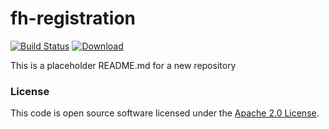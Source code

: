 
# fh-registration

[![Build Status](https://travis-ci.org/hmrc/fh-registration.svg?branch=master)](https://travis-ci.org/hmrc/fh-registration) [ ![Download](https://api.bintray.com/packages/hmrc/releases/fh-registration/images/download.svg) ](https://bintray.com/hmrc/releases/fh-registration/_latestVersion)

This is a placeholder README.md for a new repository

### License

This code is open source software licensed under the [Apache 2.0 License]("http://www.apache.org/licenses/LICENSE-2.0.html").
